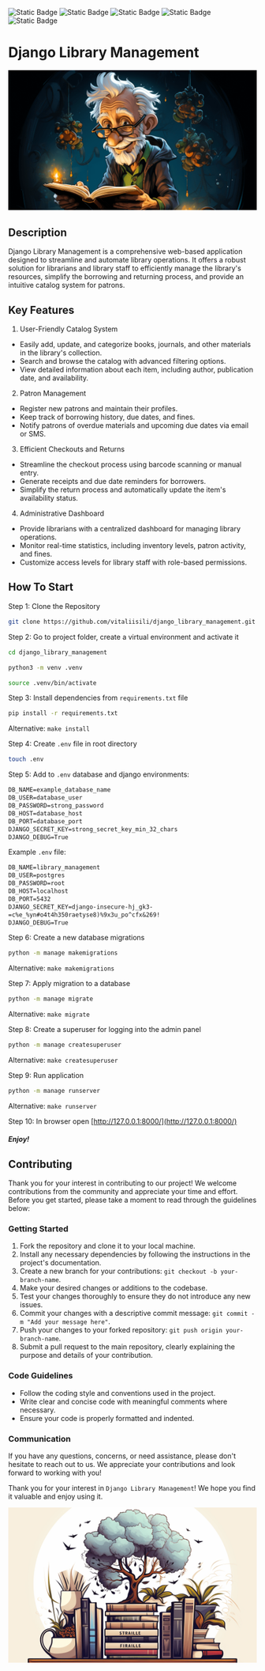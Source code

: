![Static Badge](https://img.shields.io/badge/Made_With-Python-blue?style=for-the-badge&logo=python&logoColor=brightgreen)
![Static Badge](https://img.shields.io/badge/Django-Template-blue?style=for-the-badge&logo=django&logoColor=brightgreen)
![Static Badge](https://img.shields.io/badge/Open-Source-blue?style=for-the-badge&logo=love&logoColor=brightgreen)
![Static Badge](https://img.shields.io/badge/License-MIT-blue?style=for-the-badge&logo=opensourceinitiative&logoColor=brightgreen)
![Static Badge](https://img.shields.io/badge/PostgreSQL-15-blue?style=for-the-badge&logo=postgresql&logoColor=brightgreens)


# Django Library Management
![old_3_ratio_16_9.png](docs%2Fimages%2Fold_3_ratio_16_9.png)

## Description
Django Library Management is a comprehensive web-based application designed to streamline and automate library operations. 
It offers a robust solution for librarians and library staff to efficiently manage the library's resources, 
simplify the borrowing and returning process, and provide an intuitive catalog system for patrons.


## Key Features
1. User-Friendly Catalog System
- Easily add, update, and categorize books, journals, and other materials in the library's collection.
- Search and browse the catalog with advanced filtering options.
- View detailed information about each item, including author, publication date, and availability.
2. Patron Management
- Register new patrons and maintain their profiles.
- Keep track of borrowing history, due dates, and fines.
- Notify patrons of overdue materials and upcoming due dates via email or SMS.
3. Efficient Checkouts and Returns
- Streamline the checkout process using barcode scanning or manual entry.
- Generate receipts and due date reminders for borrowers.
- Simplify the return process and automatically update the item's availability status.
4. Administrative Dashboard
- Provide librarians with a centralized dashboard for managing library operations.
- Monitor real-time statistics, including inventory levels, patron activity, and fines.
- Customize access levels for library staff with role-based permissions.


## How To Start
Step 1: Clone the Repository
```bash
git clone https://github.com/vitaliisili/django_library_management.git
```

Step 2: Go to project folder, create a virtual environment and activate it
```bash
cd django_library_management
```
```bash
python3 -m venv .venv
```
```bash
source .venv/bin/activate
```

Step 3: Install dependencies from `requirements.txt` file
```bash
pip install -r requirements.txt
```
Alternative: `make install`

Step 4: Create `.env` file in root directory
```bash
touch .env
```

Step 5: Add to `.env` database and django environments:
```dotenv
DB_NAME=example_database_name
DB_USER=database_user
DB_PASSWORD=strong_password
DB_HOST=database_host
DB_PORT=database_port
DJANGO_SECRET_KEY=strong_secret_key_min_32_chars
DJANGO_DEBUG=True
```
Example `.env` file:
```dotenv
DB_NAME=library_management
DB_USER=postgres
DB_PASSWORD=root
DB_HOST=localhost
DB_PORT=5432
DJANGO_SECRET_KEY=django-insecure-hj_gk3-=c%e_%yn#o4t4h350raetyse8)%9x3u_po^cfx&269!
DJANGO_DEBUG=True
```

Step 6: Create a new database migrations
```bash
python -m manage makemigrations
```
Alternative: `make makemigrations`


Step 7: Apply migration to a database
```bash
python -m manage migrate
```
Alternative: `make migrate`

Step 8: Create a superuser for logging into the admin panel
```bash
python -m manage createsuperuser
```
Alternative: `make createsuperuser`

Step 9: Run application
```bash
python -m manage runserver
```
Alternative: `make runserver`

Step 10: In browser open [http://127.0.0.1:8000/](http://127.0.0.1:8000/)

#### *Enjoy!*


## Contributing

Thank you for your interest in contributing to our project! We welcome contributions from the community and appreciate your time and effort. Before you get started, please take a moment to read through the guidelines below:

### Getting Started

1. Fork the repository and clone it to your local machine.
2. Install any necessary dependencies by following the instructions in the project's documentation.
3. Create a new branch for your contributions: `git checkout -b your-branch-name`.
4. Make your desired changes or additions to the codebase.
5. Test your changes thoroughly to ensure they do not introduce any new issues.
6. Commit your changes with a descriptive commit message: `git commit -m "Add your message here"`.
7. Push your changes to your forked repository: `git push origin your-branch-name`.
8. Submit a pull request to the main repository, clearly explaining the purpose and details of your contribution.

### Code Guidelines

- Follow the coding style and conventions used in the project.
- Write clear and concise code with meaningful comments where necessary.
- Ensure your code is properly formatted and indented.

### Communication

If you have any questions, concerns, or need assistance, please don't hesitate to reach out to us.
We appreciate your contributions and look forward to working with you!


Thank you for your interest in `Django Library Management`! We hope you find it valuable and enjoy using it. 

![tree.png](docs%2Fimages%2Ftree.png)